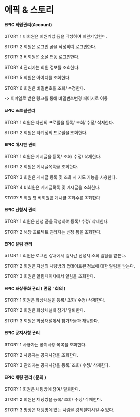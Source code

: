 # 에픽 & 스토리

#### EPIC  회원관리(Account)

STORY 1 비회원은 회원가입 폼을 작성하여 회원가입한다.

STORY 2 회원은 로그인 폼을 작성하여 로그인한다.

STORY 3 비회원은 소셜 연동 로그인한다.

STORY 4 관리자는 회원 정보를 조회한다.

STORY 5 회원은 아이디를 조회한다.

STORY 6 회원은 비밀번호를 조회/ 수정한다. 

-> 이메일로 받은 링크를 통해 비밀번호변경 페이지로 이동



#### EPIC  프로필관리

STORY 1 회원은 자신의 프로필을 등록/ 조회/ 수정/ 삭제한다.

STORY 2 회원은 타계정의 프로필을 조회한다.



#### EPIC 게시판 관리

STORY 1 회원은 게시글을 등록/ 조회/ 수정/ 삭제한다.

STORY 2 회원은 게시글목록을 조회한다.

STORY 3 회원은 게시글 등록 및 조회 시 지도 기능을 사용한다.

STORY 4 비회원은 게시글목록 및 게시글을 조회한다.

STORY 5 회원 및 비회원은 게시글 조회수를 조회한다.



#### EPIC 신청서 관리

STORY 1 회원은 신청 폼을 작성하여 등록/ 수정/ 삭제한다.

STORY 2 해당 프로젝트 관리자는 신청 폼을 조회한다.



#### EPIC 알림 관리

STORY 1 회원은 로그인 상태에서 실시간 신청서 조회 알림을 받는다.

STORY 2 회원은 자신의 채팅방의 업데이트된 정보에 대한 알림을 받는다.

STORY 3 회원은 알림페이지에서 알림을 조회한다.



#### EPIC  화상통화 관리 ( 면접 / 회의 )

STORY 1 회원은 화상채널을 등록/ 조회/ 수정/ 삭제한다.

STORY 2 회원은 화상채널에 참가/ 탈퇴한다.

STORY 3 회원은 화상채널에서 참가자들과 채팅한다.



#### EPIC  공지사항 관리

 STORY 1 사용자는 공지사항 목록을 조회한다.

STORY 2  사용자는 공지사항을 조회한다.

STORY 3 관리자는 공지사항을 등록/ 조회/ 수정/ 삭제한다.



#### EPIC  채팅 관리 ( 문의 )

STORY 1 회원은 채팅방에 참여/ 탈퇴한다.

STORY 2 회원은 채팅방을 등록/ 조회/ 수정/ 삭제한다.

STORY 3 방장은 채팅방에 있는 사람을 강제탈퇴시킬 수 있다.











